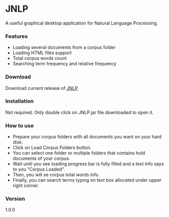 # JNLP

A useful graphical desktop application for Natural Language Processing.

### Features
  - Loading several documents from a corpus folder
  - Loading HTML files support
  - Total corpus words count 
  - Searching term frequency and relative frequency

### Download
Download current release of [JNLP].

### Installation
Not required. Only double click on JNLP.jar file downloaded to open it.

### How to use
- Prepare your corpus folders with all documents you want on your hard disk.
- Click on Load Corpus Folders button.
- You can select one folder or multiple folders that contains hold documents of your corpus.
- Wait until you see loading progress bar is fully filled and a text info says to you "Corpus Loaded".
- Then, you will se corpus total words info.
- Finally, you can search terms typing on text box allocated under upper right corner.


### Version
1.0.0




   [JNLP]: <https://github.com/garmo/JNLP/tree/master/bin/>
  
